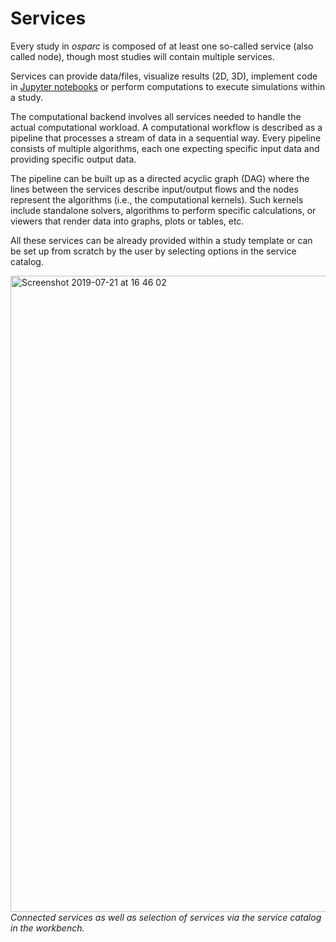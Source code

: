 # Services

Every study in *osparc* is composed of at least one so-called service (also called node), though most studies will contain multiple services.

Services can provide data/files, visualize results (2D, 3D), implement code in [Jupyter notebooks](https://jupyter.org/) or perform computations to execute simulations within a study.

The computational backend involves all services needed to handle the actual computational workload. A computational workflow is described as a pipeline that processes a stream of data in a sequential way. Every pipeline consists of multiple algorithms, each one expecting specific input data and providing specific output data.

The pipeline can be built up as a directed acyclic graph (DAG) where the lines between the services describe input/output flows and the nodes represent the algorithms (i.e., the computational kernels). Such kernels include standalone solvers, algorithms to perform specific calculations, or viewers that render data into graphs, plots or tables, etc.

All these services can be already provided within a study template or can be set up from scratch by the user by selecting options in the service catalog.

<img width="1018" alt="Screenshot 2019-07-21 at 16 46 02" src="https://user-images.githubusercontent.com/32800795/61592697-14651d00-abd7-11e9-9319-a1ee9548803e.png"> <br/>
*Connected services as well as selection of services via the service catalog in the workbench.*